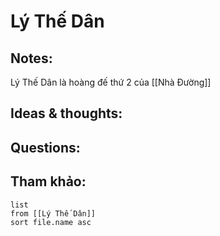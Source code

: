 # Lý Thế Dân

## Notes:
Lý Thế Dân là hoàng đế thứ 2 của [[Nhà Đường]]

## Ideas & thoughts:

## Questions:


## Tham khảo:
```dataview
list
from [[Lý Thế Dân]]
sort file.name asc
```